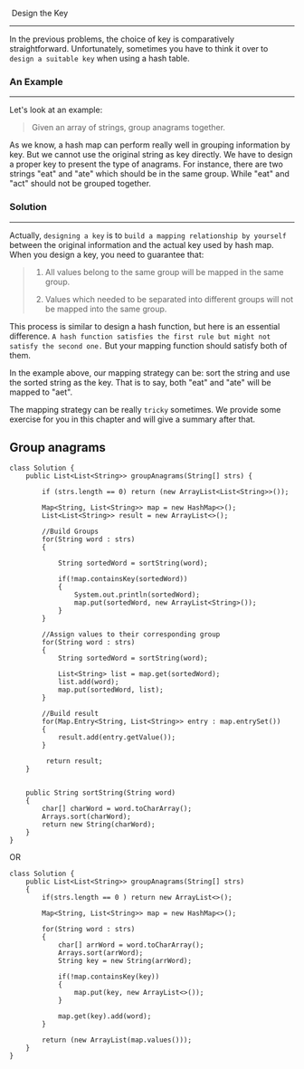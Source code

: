  Design the Key

---

In the previous problems, the choice of key is comparatively straightforward. Unfortunately, sometimes you have to think it over to `design a suitable key` when using a hash table.

### An Example

---

Let's look at an example:

> Given an array of strings, group anagrams together.

As we know, a hash map can perform really well in grouping information by key. But we cannot use the original string as key directly. We have to design a proper key to present the type of anagrams. For instance, there are two strings "eat" and "ate" which should be in the same group. While "eat" and "act" should not be grouped together.

### Solution

---

Actually, `designing a key` is to `build a mapping relationship by yourself` between the original information and the actual key used by hash map. When you design a key, you need to guarantee that:

> 1. All values belong to the same group will be mapped in the same group.
> 
> 2. Values which needed to be separated into different groups will not be mapped into the same group.

This process is similar to design a hash function, but here is an essential difference. `A hash function satisfies the first rule but might not satisfy the second one.` But your mapping function should satisfy both of them.

In the example above, our mapping strategy can be: sort the string and use the sorted string as the key. That is to say, both "eat" and "ate" will be mapped to "aet".

The mapping strategy can be really `tricky` sometimes. We provide some exercise for you in this chapter and will give a summary after that.

## Group anagrams

```
class Solution {
    public List<List<String>> groupAnagrams(String[] strs) {
        
        if (strs.length == 0) return (new ArrayList<List<String>>());
        
        Map<String, List<String>> map = new HashMap<>();
        List<List<String>> result = new ArrayList<>();
        
        //Build Groups
        for(String word : strs)
        {
            
            String sortedWord = sortString(word);
            
            if(!map.containsKey(sortedWord))
            {
                System.out.println(sortedWord);
                map.put(sortedWord, new ArrayList<String>());
            }
        } 
        
        //Assign values to their corresponding group
        for(String word : strs)
        {
            String sortedWord = sortString(word);
            
            List<String> list = map.get(sortedWord);
            list.add(word);
            map.put(sortedWord, list);
        }
        
        //Build result
        for(Map.Entry<String, List<String>> entry : map.entrySet())
        {
            result.add(entry.getValue());
        }
        
         return result;
    }
    
            
    public String sortString(String word)
    {
        char[] charWord = word.toCharArray();
        Arrays.sort(charWord);
        return new String(charWord);
    }
}
```


OR 


```
class Solution {
    public List<List<String>> groupAnagrams(String[] strs) 
    {
        if(strs.length == 0 ) return new ArrayList<>();
        
        Map<String, List<String>> map = new HashMap<>();
        
        for(String word : strs)
        {
            char[] arrWord = word.toCharArray();
            Arrays.sort(arrWord);
            String key = new String(arrWord);
            
            if(!map.containsKey(key))
            {
                map.put(key, new ArrayList<>());
            }
            
            map.get(key).add(word);
        }
        
        return (new ArrayList(map.values()));
    }     
}
```


